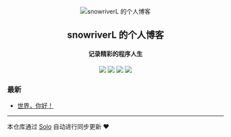 <p align="center"><img alt="snowriverL 的个人博客" src="https://static.b3log.org/images/brand/solo-32.png"></p><h2 align="center">
snowriverL 的个人博客
</h2>

<h4 align="center">记录精彩的程序人生</h4>
<p align="center"><a title="snowriverL 的个人博客" target="_blank" href="https://github.com/snowriverL/solo-blog"><img src="https://img.shields.io/github/last-commit/snowriverL/solo-blog.svg?style=flat-square&color=FF9900"></a>
<a title="GitHub repo size in bytes" target="_blank" href="https://github.com/snowriverL/solo-blog"><img src="https://img.shields.io/github/repo-size/snowriverL/solo-blog.svg?style=flat-square"></a>
<a title="Solo Version" target="_blank" href="https://github.com/b3log/solo/releases"><img src="https://img.shields.io/badge/solo-3.6.7-f1e05a.svg?style=flat-square&color=blueviolet"></a>
<a title="Hits" target="_blank" href="https://github.com/b3log/hits"><img src="https://hits.b3log.org/snowriverL/solo-blog.svg"></a></p>

### 最新

* [世界，你好！](http://snowriver.com.cn/hello-solo)



---

本仓库通过 [Solo](https://github.com/b3log/solo) 自动进行同步更新 ❤️ 
